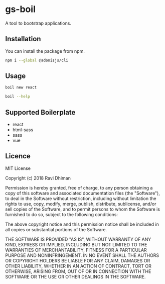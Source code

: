 # gs-boil

A tool to bootstrap applications.

## Installation
You can install the package from npm.
```bash
npm i --global @adonisjs/cli
```

## Usage

```bash
boil new react
```

```bash
boil --help
```

## Supported Boilerplate

* react
* html-sass
* sass
* vue

## Licence

MIT License

Copyright (c) 2018 Ravi Dhiman

Permission is hereby granted, free of charge, to any person obtaining a copy
of this software and associated documentation files (the "Software"), to deal
in the Software without restriction, including without limitation the rights
to use, copy, modify, merge, publish, distribute, sublicense, and/or sell
copies of the Software, and to permit persons to whom the Software is
furnished to do so, subject to the following conditions:

The above copyright notice and this permission notice shall be included in all
copies or substantial portions of the Software.

THE SOFTWARE IS PROVIDED "AS IS", WITHOUT WARRANTY OF ANY KIND, EXPRESS OR
IMPLIED, INCLUDING BUT NOT LIMITED TO THE WARRANTIES OF MERCHANTABILITY,
FITNESS FOR A PARTICULAR PURPOSE AND NONINFRINGEMENT. IN NO EVENT SHALL THE
AUTHORS OR COPYRIGHT HOLDERS BE LIABLE FOR ANY CLAIM, DAMAGES OR OTHER
LIABILITY, WHETHER IN AN ACTION OF CONTRACT, TORT OR OTHERWISE, ARISING FROM,
OUT OF OR IN CONNECTION WITH THE SOFTWARE OR THE USE OR OTHER DEALINGS IN THE
SOFTWARE.
